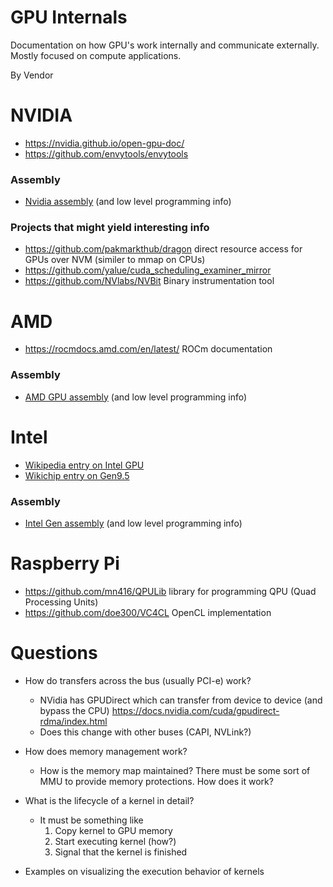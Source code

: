 # GPU Internals
Documentation on how GPU's work internally and communicate externally.  Mostly focused on compute applications.

By Vendor
# NVIDIA
* https://nvidia.github.io/open-gpu-doc/
* https://github.com/envytools/envytools

### Assembly
* [Nvidia assembly](Nvidia_assembly.md) (and low level programming info)

### Projects that might yield interesting info
* https://github.com/pakmarkthub/dragon direct resource access for GPUs over NVM (similer to mmap on CPUs)
* https://github.com/yalue/cuda_scheduling_examiner_mirror
* https://github.com/NVlabs/NVBit Binary instrumentation tool

# AMD
* https://rocmdocs.amd.com/en/latest/  ROCm documentation
### Assembly
* [AMD GPU assembly](AMD_assembly.md) (and low level programming info)

# Intel
* [Wikipedia entry on Intel GPU](https://en.wikipedia.org/wiki/List_of_Intel_graphics_processing_units)
* [Wikichip entry on Gen9.5](https://en.wikichip.org/wiki/intel/microarchitectures/gen9.5)
### Assembly
* [Intel Gen assembly](Intel_Gen_assembly.md) (and low level programming info)

# Raspberry Pi
* https://github.com/mn416/QPULib library for programming QPU (Quad Processing Units)
* https://github.com/doe300/VC4CL  OpenCL implementation


# Questions

* How do transfers across the bus (usually PCI-e) work?
  * NVidia has GPUDirect which can transfer from device to device (and bypass the CPU)  https://docs.nvidia.com/cuda/gpudirect-rdma/index.html
  * Does this change with other buses (CAPI, NVLink?)
  
* How does memory management work?
   * How is the memory map maintained?  There must be some sort of MMU to provide memory protections.  How does it work?

* What is the lifecycle of a kernel in detail?
  * It must be something like
    1. Copy kernel to GPU memory
    2. Start executing kernel (how?)
    3. Signal that the kernel is finished
    
 * Examples on visualizing the execution behavior of kernels
